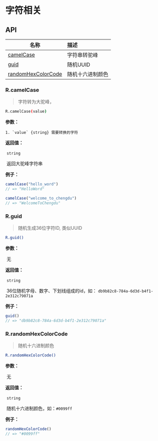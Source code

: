 # 字符相关

## API

| 名称                                                   | 描述             |
| ------------------------------------------------------ | :--------------- |
| <a href="#r-camelcase">camelCase</a>                   | 字符串转驼峰     |
| <a href="#r-guid">guid</a>                             | 随机UUID         |
| <a href="#r-randomhexcolorcode">randomHexColorCode</a> | 随机十六进制颜色 |



### R.camelCase

> 字符转为大驼峰，

```bash
R.camelCase(value)
```

**参数：**

 	1. `value` {string} 需要转换的字符

**返回值：**

​	`string`

​	返回大驼峰字符串

 **例子：**

```javascript
camelCase("hello_word")
// => "HelloWord"

camelCase("welcome_to_chengdu")
// => "WelcomeToChengdu"
```





### R.guid

> 随机生成36位字符ID, 类似UUID

```bash
R.guid()
```

**参数：**

​	无

**返回值：**

​	`string`

​	36位随机字母、数字、下划线组成的id，如： `db9b82c8-784a-6d3d-b4f1-2e312c79071a`

 **例子：**

```javascript
guid()
// => "db9b82c8-784a-6d3d-b4f1-2e312c79071a"
```



### R.randomHexColorCode

> 随机十六进制颜色

```bash
R.randomHexColorCode()
```

**参数：**

​	无

**返回值：**

​	`string`

​	随机十六进制颜色，如：`#0099ff`

 **例子：**

```javascript
randomHexColorCode()
// => "#0099ff"
```
